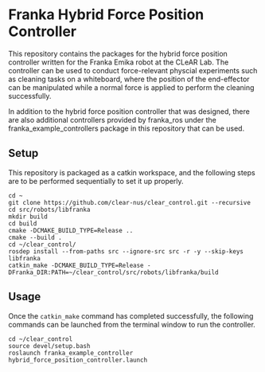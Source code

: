 # Franka Hybrid Force Position Controller

This repository contains the packages for the hybrid force position controller written for the Franka Emika robot at the CLeAR Lab.
The controller can be used to conduct force-relevant physcial experiments such as cleaning tasks on a whiteboard, where the position of the end-effector can be manipulated while a normal force is applied to perform the cleaning successfully.

In addition to the hybrid force position controller that was designed, there are also additional controllers provided by franka_ros under the franka_example_controllers package in this repository that can be used.

## Setup

This repository is packaged as a catkin workspace, and the following steps are to be performed sequentially to set it up properly.
```
cd ~
git clone https://github.com/clear-nus/clear_control.git --recursive
cd src/robots/libfranka
mkdir build
cd build
cmake -DCMAKE_BUILD_TYPE=Release ..
cmake --build .
cd ~/clear_control/
rosdep install --from-paths src --ignore-src src -r -y --skip-keys libfranka
catkin_make -DCMAKE_BUILD_TYPE=Release -DFranka_DIR:PATH=~/clear_control/src/robots/libfranka/build
```
## Usage

Once the ```catkin_make``` command has completed successfully, the following commands can be launched from the terminal window to run the controller.

```
cd ~/clear_control
source devel/setup.bash
roslaunch franka_example_controller hybrid_force_position_controller.launch
```


